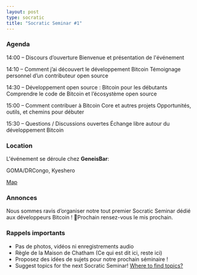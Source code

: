 ```yaml
---
layout: post
type: socratic
title: "Socratic Seminar #1"
---
```


### Agenda

14:00 – Discours d’ouverture
Bienvenue et présentation de l'événement

14:10 – Comment j’ai découvert le développement Bitcoin
Témoignage personnel d’un contributeur open source

14:30 – Développement open source : Bitcoin pour les débutants
Comprendre le code de Bitcoin et l’écosystème open source

15:00 – Comment contribuer à Bitcoin Core et autres projets
Opportunités, outils, et chemins pour débuter

15:30 – Questions / Discussions ouvertes
Échange libre autour du développement Bitcoin

### Location

L'événement se déroule chez  **GeneisBar**:

GOMA/DRCongo,
Kyeshero

[Map](https://goo.gl/maps/6S79eh2rn5RK3BhEA)  


### Annonces

Nous sommes ravis d’organiser notre tout premier Socratic Seminar dédié aux développeurs Bitcoin !
Prochain rensez-vous le mis prochain.

### Rappels importants

   - Pas de photos, vidéos ni enregistrements audio
   - Règle de la Maison de Chatham (Ce qui est dit ici, reste ici)
   - Proposez des idées de sujets pour notre prochain séminaire !
   - Suggest topics for the next Socratic Seminar! [Where to find topics?](/topics)


